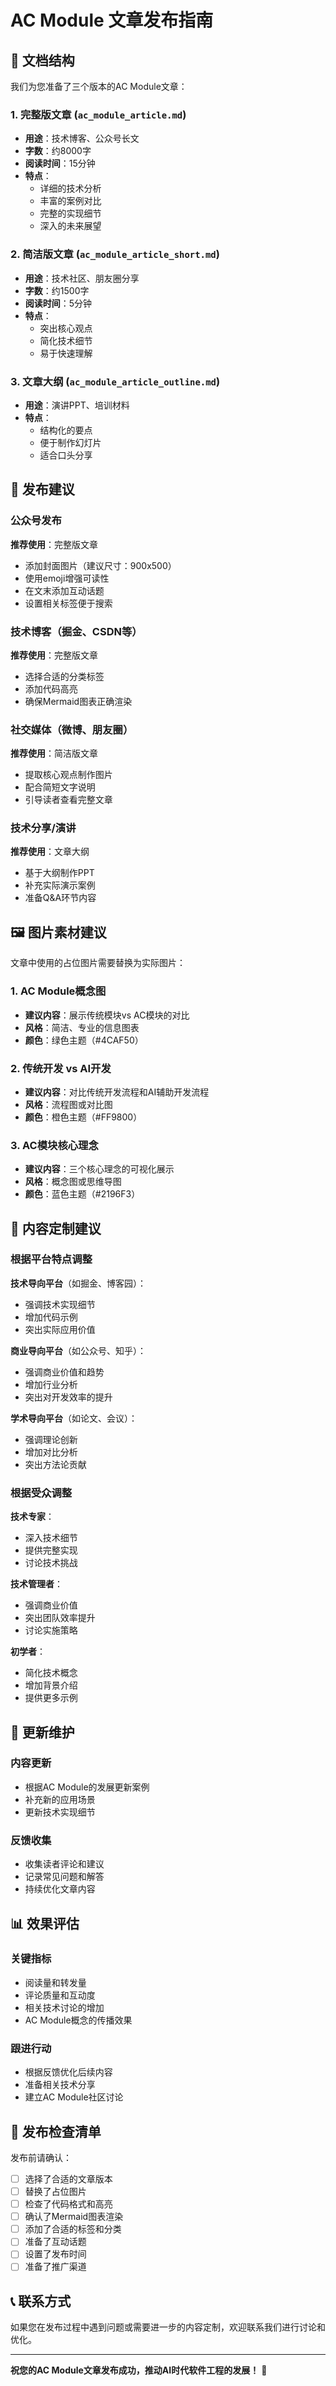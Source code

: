 

# AC Module 文章发布指南

## 📁 文档结构

我们为您准备了三个版本的AC Module文章：

### 1. 完整版文章 (`ac_module_article.md`)
- **用途**：技术博客、公众号长文
- **字数**：约8000字
- **阅读时间**：15分钟
- **特点**：
  - 详细的技术分析
  - 丰富的案例对比
  - 完整的实现细节
  - 深入的未来展望

### 2. 简洁版文章 (`ac_module_article_short.md`)
- **用途**：技术社区、朋友圈分享
- **字数**：约1500字
- **阅读时间**：5分钟
- **特点**：
  - 突出核心观点
  - 简化技术细节
  - 易于快速理解

### 3. 文章大纲 (`ac_module_article_outline.md`)
- **用途**：演讲PPT、培训材料
- **特点**：
  - 结构化的要点
  - 便于制作幻灯片
  - 适合口头分享

## 🎯 发布建议

### 公众号发布
**推荐使用**：完整版文章
- 添加封面图片（建议尺寸：900x500）
- 使用emoji增强可读性
- 在文末添加互动话题
- 设置相关标签便于搜索

### 技术博客（掘金、CSDN等）
**推荐使用**：完整版文章
- 选择合适的分类标签
- 添加代码高亮
- 确保Mermaid图表正确渲染

### 社交媒体（微博、朋友圈）
**推荐使用**：简洁版文章
- 提取核心观点制作图片
- 配合简短文字说明
- 引导读者查看完整文章

### 技术分享/演讲
**推荐使用**：文章大纲
- 基于大纲制作PPT
- 补充实际演示案例
- 准备Q&A环节内容

## 🖼️ 图片素材建议

文章中使用的占位图片需要替换为实际图片：

### 1. AC Module概念图
- **建议内容**：展示传统模块vs AC模块的对比
- **风格**：简洁、专业的信息图表
- **颜色**：绿色主题（#4CAF50）

### 2. 传统开发 vs AI开发
- **建议内容**：对比传统开发流程和AI辅助开发流程
- **风格**：流程图或对比图
- **颜色**：橙色主题（#FF9800）

### 3. AC模块核心理念
- **建议内容**：三个核心理念的可视化展示
- **风格**：概念图或思维导图
- **颜色**：蓝色主题（#2196F3）

## 📝 内容定制建议

### 根据平台特点调整

**技术导向平台**（如掘金、博客园）：
- 强调技术实现细节
- 增加代码示例
- 突出实际应用价值

**商业导向平台**（如公众号、知乎）：
- 强调商业价值和趋势
- 增加行业分析
- 突出对开发效率的提升

**学术导向平台**（如论文、会议）：
- 强调理论创新
- 增加对比分析
- 突出方法论贡献

### 根据受众调整

**技术专家**：
- 深入技术细节
- 提供完整实现
- 讨论技术挑战

**技术管理者**：
- 强调商业价值
- 突出团队效率提升
- 讨论实施策略

**初学者**：
- 简化技术概念
- 增加背景介绍
- 提供更多示例

## 🔄 更新维护

### 内容更新
- 根据AC Module的发展更新案例
- 补充新的应用场景
- 更新技术实现细节

### 反馈收集
- 收集读者评论和建议
- 记录常见问题和解答
- 持续优化文章内容

## 📊 效果评估

### 关键指标
- 阅读量和转发量
- 评论质量和互动度
- 相关技术讨论的增加
- AC Module概念的传播效果

### 跟进行动
- 根据反馈优化后续内容
- 准备相关技术分享
- 建立AC Module社区讨论

## 🎉 发布检查清单

发布前请确认：

- [ ] 选择了合适的文章版本
- [ ] 替换了占位图片
- [ ] 检查了代码格式和高亮
- [ ] 确认了Mermaid图表渲染
- [ ] 添加了合适的标签和分类
- [ ] 准备了互动话题
- [ ] 设置了发布时间
- [ ] 准备了推广渠道

## 📞 联系方式

如果您在发布过程中遇到问题或需要进一步的内容定制，欢迎联系我们进行讨论和优化。

---

**祝您的AC Module文章发布成功，推动AI时代软件工程的发展！** 🚀


